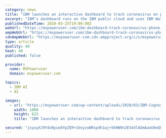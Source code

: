 ```yaml
---
category: news
title: "IBM launches an interactive dashboard to track coronavirus on phone and the web"
excerpt: "IBM’s dashboard runs on the IBM public cloud and uses IBM Watson to access and analyze data from the World Health Organization and multiple national, state and local governments. The dashboard has the following features: An AI-enhanced interactive “Incidents Map” of COVID-19 data and stats, including confirmed cases and more by U.S. state ..."
publishedDateTime: 2020-03-25T19:00:00Z
webUrl: "https://mspoweruser.com/ibm-dashboard-track-coronavirus-phone-and-online/"
ampWebUrl: "https://mspoweruser.com/ibm-dashboard-track-coronavirus-phone-and-online/amp/"
cdnAmpWebUrl: "https://mspoweruser-com.cdn.ampproject.org/c/s/mspoweruser.com/ibm-dashboard-track-coronavirus-phone-and-online/amp/"
type: article
quality: 40
heat: 40
published: false

provider:
  name: MSPoweruser
  domain: mspoweruser.com

topics:
  - IBM AI
  - AI

images:
  - url: "https://mspoweruser.com/wp-content/uploads/2020/03/IBM-Cognos-Analytics-Dashboard_County-Level-1000.png"
    width: 1000
    height: 625
    title: "IBM launches an interactive dashboard to track coronavirus on phone and the web"

secured: "jxyuyXJ9YdxNyue8YpZER+ibnyzwNRspdh1wj+5kHW9n2ES4dlAOmAaoU6eQ881YcvQ1Td6ct+hR1Y2j9YaOJM5rYzXhHaRXlBZs9INso9oqg8YH6CAWDXDYklMgcuJPAtx8j1mww8QtpjRyM+ATdJmJSPnJd3ORZzK6g35R3SHwyZxxyrvJyCOy5femZ/10Caa/7RNQtl8roLqWrHJROezfEdTUtKVxBc1tCNk7ulO/S4Eo4md0jLCH9c0ljm3+ybUncRtpb6pgR+u4kvJ/FbauxbpFYZtjBfD3JWJ+Fy2bGwiIM4kb4Ga9+EC8/GKpkSxUUZ4jKG3fyTNPH0zEMXYlCzgvXuctWJu6Esa9hd7KZIQ8T86qp7fk0YvCV2n1MINADEC60KZy14LGAKJQ1ZfUgv5NHi5WdJPJZe5iEyE/yW+9nzRO9pJyyGLUffud5aVcBHDxmgKND809pFpSVZ2DKj+v4PB4wxAsjN9u3zo=;G1u1U2ENQZLHs8ImcxBZsw=="
---
```


